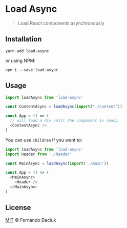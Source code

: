 # Load Async

> Load React components asynchronously

## Installation

```console
yarn add load-async
```

or using NPM:

```console
npm i --save load-async
```

## Usage

```js
import loadAsync from 'load-async'

const ContentAsync = loadAsync(import('./content'))

const App = () => (
  // will load a div until the component is ready
  <ContentAsync />
)
```

You can use `children` if you want to:

```js
import loadAsync from 'load-async'
import Header from './header'

const MainAsync = loadAsync(import('./main'))

const App = () => (
  <MainAsync>
    <Header />
  </MainAsync>
)
```

## License

[MIT](https://github.com/fdaciuk/licenses/blob/master/MIT-LICENSE.md) &copy; Fernando Daciuk
